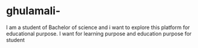 # ghulamali-
I am a student of Bachelor of science and i want to explore this platform for educational purpose. I want for learning purpose and education purpose for student
